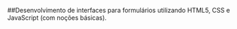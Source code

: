 
##Desenvolvimento de interfaces para formulários utilizando HTML5, CSS e JavaScript (com noções básicas).
